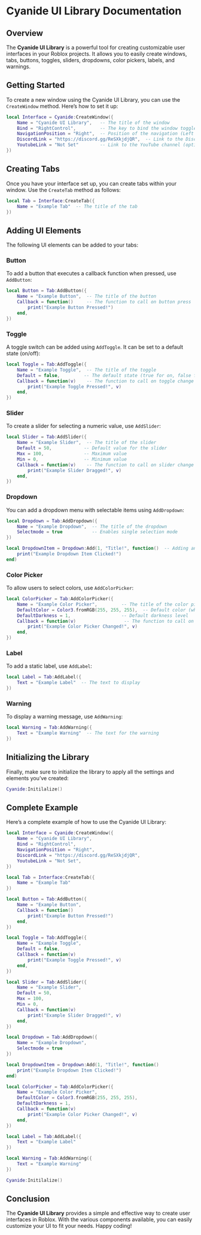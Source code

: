 # Cyanide UI Library Documentation

## Overview

The **Cyanide UI Library** is a powerful tool for creating customizable user interfaces in your Roblox projects. It allows you to easily create windows, tabs, buttons, toggles, sliders, dropdowns, color pickers, labels, and warnings. 

## Getting Started

To create a new window using the Cyanide UI Library, you can use the `CreateWindow` method. Here’s how to set it up:

```lua
local Interface = Cyanide:CreateWindow({
	Name = "Cyanide UI Library",   -- The title of the window
	Bind = "RightControl",         -- The key to bind the window toggle
	NavigationPosition = "Right",  -- Position of the navigation (Left or Right)
	DiscordLink = "https://discord.gg/ReSXkjdjQR",  -- Link to the Discord server
	YoutubeLink = "Not Set"        -- Link to the YouTube channel (optional)
})
```

## Creating Tabs

Once you have your interface set up, you can create tabs within your window. Use the `CreateTab` method as follows:

```lua
local Tab = Interface:CreateTab({
	Name = "Example Tab"  -- The title of the tab
})
```

## Adding UI Elements

The following UI elements can be added to your tabs:

### Button

To add a button that executes a callback function when pressed, use `AddButton`:

```lua
local Button = Tab:AddButton({
	Name = "Example Button",  -- The title of the button
	Callback = function()     -- The function to call on button press
		print("Example Button Pressed!")
	end,
})
```

### Toggle

A toggle switch can be added using `AddToggle`. It can be set to a default state (on/off):

```lua
local Toggle = Tab:AddToggle({
	Name = "Example Toggle",  -- The title of the toggle
	Default = false,         -- The default state (true for on, false for off)
	Callback = function(v)    -- The function to call on toggle change
		print("Example Toggle Pressed!", v)
	end,
})
```

### Slider

To create a slider for selecting a numeric value, use `AddSlider`:

```lua
local Slider = Tab:AddSlider({
	Name = "Example Slider",  -- The title of the slider
	Default = 50,            -- Default value for the slider
	Max = 100,               -- Maximum value
	Min = 0,                 -- Minimum value
	Callback = function(v)    -- The function to call on slider change
		print("Example Slider Dragged!", v)
	end,
})
```

### Dropdown

You can add a dropdown menu with selectable items using `AddDropdown`:

```lua
local Dropdown = Tab:AddDropdown({
	Name = "Example Dropdown",  -- The title of the dropdown
	Selectmode = true           -- Enables single selection mode
})

local DropdownItem = Dropdown:Add(1, "Title!", function()  -- Adding an item to the dropdown
	print("Example Dropdown Item Clicked!")
end)
```

### Color Picker

To allow users to select colors, use `AddColorPicker`:

```lua
local ColorPicker = Tab:AddColorPicker({
	Name = "Example Color Picker",         -- The title of the color picker
	DefaultColor = Color3.fromRGB(255, 255, 255),  -- Default color (white)
	DefaultDarkness = 1,                   -- Default darkness level
	Callback = function(v)                  -- The function to call on color change
		print("Example Color Picker Changed!", v)
	end,
})
```

### Label

To add a static label, use `AddLabel`:

```lua
local Label = Tab:AddLabel({
	Text = "Example Label"  -- The text to display
})
```

### Warning

To display a warning message, use `AddWarning`:

```lua
local Warning = Tab:AddWarning({
	Text = "Example Warning"  -- The text for the warning
})
```

## Initializing the Library

Finally, make sure to initialize the library to apply all the settings and elements you’ve created:

```lua
Cyanide:Initilalize()
```

## Complete Example

Here’s a complete example of how to use the Cyanide UI Library:

```lua
local Interface = Cyanide:CreateWindow({
	Name = "Cyanide UI Library",
	Bind = "RightControl",
	NavigationPosition = "Right",
	DiscordLink = "https://discord.gg/ReSXkjdjQR",
	YoutubeLink = "Not Set",
})

local Tab = Interface:CreateTab({
	Name = "Example Tab"
})

local Button = Tab:AddButton({
	Name = "Example Button",
	Callback = function()
		print("Example Button Pressed!")
	end,
})

local Toggle = Tab:AddToggle({
	Name = "Example Toggle",
	Default = false,
	Callback = function(v)
		print("Example Toggle Pressed!", v)
	end,
})

local Slider = Tab:AddSlider({
	Name = "Example Slider",
	Default = 50,
	Max = 100,
	Min = 0,
	Callback = function(v)
		print("Example Slider Dragged!", v)
	end,
})

local Dropdown = Tab:AddDropdown({
	Name = "Example Dropdown",
	Selectmode = true
})

local DropdownItem = Dropdown:Add(1, "Title!", function()
	print("Example Dropdown Item Clicked!")
end)

local ColorPicker = Tab:AddColorPicker({
	Name = "Example Color Picker",
	DefaultColor = Color3.fromRGB(255, 255, 255),
	DefaultDarkness = 1,
	Callback = function(v)
		print("Example Color Picker Changed!", v)
	end,
})

local Label = Tab:AddLabel({
	Text = "Example Label"
})

local Warning = Tab:AddWarning({
	Text = "Example Warning"
})

Cyanide:Initilalize()
```

## Conclusion

The **Cyanide UI Library** provides a simple and effective way to create user interfaces in Roblox. With the various components available, you can easily customize your UI to fit your needs. Happy coding!
